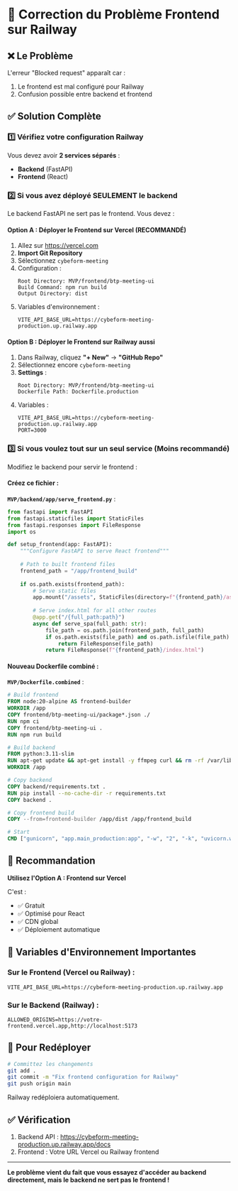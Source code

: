 # 🔧 Correction du Problème Frontend sur Railway

## ❌ Le Problème

L'erreur "Blocked request" apparaît car :
1. Le frontend est mal configuré pour Railway
2. Confusion possible entre backend et frontend

## ✅ Solution Complète

### 1️⃣ Vérifiez votre configuration Railway

Vous devez avoir **2 services séparés** :
- **Backend** (FastAPI) 
- **Frontend** (React)

### 2️⃣ Si vous avez déployé SEULEMENT le backend

Le backend FastAPI ne sert pas le frontend. Vous devez :

#### Option A : Déployer le Frontend sur Vercel (RECOMMANDÉ)

1. Allez sur https://vercel.com
2. **Import Git Repository**
3. Sélectionnez `cybeform-meeting`
4. Configuration :
   ```
   Root Directory: MVP/frontend/btp-meeting-ui
   Build Command: npm run build
   Output Directory: dist
   ```
5. Variables d'environnement :
   ```
   VITE_API_BASE_URL=https://cybeform-meeting-production.up.railway.app
   ```

#### Option B : Déployer le Frontend sur Railway aussi

1. Dans Railway, cliquez **"+ New"** → **"GitHub Repo"**
2. Sélectionnez encore `cybeform-meeting`
3. **Settings** :
   ```
   Root Directory: MVP/frontend/btp-meeting-ui
   Dockerfile Path: Dockerfile.production
   ```
4. Variables :
   ```
   VITE_API_BASE_URL=https://cybeform-meeting-production.up.railway.app
   PORT=3000
   ```

### 3️⃣ Si vous voulez tout sur un seul service (Moins recommandé)

Modifiez le backend pour servir le frontend :

#### Créez ce fichier :

**`MVP/backend/app/serve_frontend.py`** :

```python
from fastapi import FastAPI
from fastapi.staticfiles import StaticFiles
from fastapi.responses import FileResponse
import os

def setup_frontend(app: FastAPI):
    """Configure FastAPI to serve React frontend"""
    
    # Path to built frontend files
    frontend_path = "/app/frontend_build"
    
    if os.path.exists(frontend_path):
        # Serve static files
        app.mount("/assets", StaticFiles(directory=f"{frontend_path}/assets"), name="assets")
        
        # Serve index.html for all other routes
        @app.get("/{full_path:path}")
        async def serve_spa(full_path: str):
            file_path = os.path.join(frontend_path, full_path)
            if os.path.exists(file_path) and os.path.isfile(file_path):
                return FileResponse(file_path)
            return FileResponse(f"{frontend_path}/index.html")
```

#### Nouveau Dockerfile combiné :

**`MVP/Dockerfile.combined`** :

```dockerfile
# Build frontend
FROM node:20-alpine AS frontend-builder
WORKDIR /app
COPY frontend/btp-meeting-ui/package*.json ./
RUN npm ci
COPY frontend/btp-meeting-ui .
RUN npm run build

# Build backend
FROM python:3.11-slim
RUN apt-get update && apt-get install -y ffmpeg curl && rm -rf /var/lib/apt/lists/*
WORKDIR /app

# Copy backend
COPY backend/requirements.txt .
RUN pip install --no-cache-dir -r requirements.txt
COPY backend .

# Copy frontend build
COPY --from=frontend-builder /app/dist /app/frontend_build

# Start
CMD ["gunicorn", "app.main_production:app", "-w", "2", "-k", "uvicorn.workers.UvicornWorker", "-b", "0.0.0.0:8000"]
```

## 🎯 Recommandation

**Utilisez l'Option A : Frontend sur Vercel**

C'est :
- ✅ Gratuit
- ✅ Optimisé pour React
- ✅ CDN global
- ✅ Déploiement automatique

## 📝 Variables d'Environnement Importantes

### Sur le Frontend (Vercel ou Railway) :
```
VITE_API_BASE_URL=https://cybeform-meeting-production.up.railway.app
```

### Sur le Backend (Railway) :
```
ALLOWED_ORIGINS=https://votre-frontend.vercel.app,http://localhost:5173
```

## 🔄 Pour Redéployer

```bash
# Committez les changements
git add .
git commit -m "Fix frontend configuration for Railway"
git push origin main
```

Railway redéploiera automatiquement.

## ✅ Vérification

1. Backend API : https://cybeform-meeting-production.up.railway.app/docs
2. Frontend : Votre URL Vercel ou Railway frontend

---

**Le problème vient du fait que vous essayez d'accéder au backend directement, mais le backend ne sert pas le frontend !**
